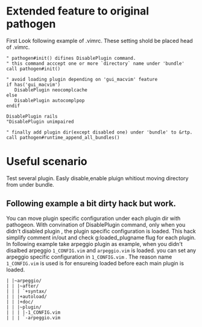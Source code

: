 Extended feature to original pathogen
======================================
First Look following example of .vimrc.
These setting shold be placed head of .vimrc.

    " pathogen#init() difines DisablePlugin command.
    " this command acccept one or more `directory` name under 'bundle'
    call pathogen#init()

    " avoid loading plugin depending on 'gui_macvim' feature
    if has('gui_macvim')
       DisablePlugin neocomplcache
    else
       DisablePlugin autocomplpop
    endif

    DisablePlugin rails
    "DisablePlugin unimpaired

    " finally add plugin dir(except disabled one) under 'bundle' to &rtp.
    call pathogen#runtime_append_all_bundles()

Useful scenario
======================================
Test several plugin.
Easly disable,enable pluign whitiout moving directory from under bundle.

## Following example a bit dirty hack but work.
You can move plugin specific configuration under each plugin dir with pathogeon.
With convination of DisablePlugin command, only when you didn't disabled plugin , the plugin specific configuration is loaded.
This hack simplify comment in/out and check g:loaded_plugname flug for each plugin.
In following example take arpeggio plugin  as example, when you didn't disalbed arpeggio `1_CONFIG.vim` and `arpeggio.vim` is
loaded. you can set any arpeggio specific configuration in `1_CONFIG.vim` .
The reason name `1_CONFIG.vim` is used is for ensureing loaded before each main plugin is loaded.

    | |~arpeggio/
    | | |~after/
    | | | `+syntax/
    | | |+autoload/
    | | |+doc/
    | | |~plugin/
    | | | |-1_CONFIG.vim
    | | | `-arpeggio.vim

